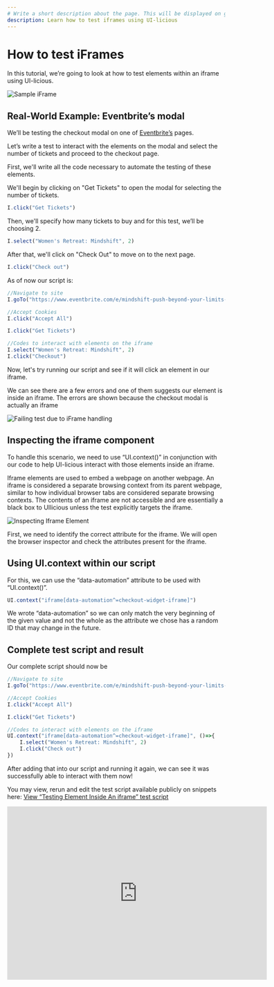 ```yaml
---
# Write a short description about the page. This will be displayed on google search results.
description: Learn how to test iframes using UI-licious
---
```


# How to test iFrames

In this tutorial, we’re going to look at how to test elements within an iframe using UI-licious.

![Sample iFrame](/static/img/iframe.gif)

## Real-World Example: Eventbrite’s modal

We’ll be testing the checkout modal on one of [Eventbrite’s](https://www.eventbrite.com/) pages. 

Let’s write a test to interact with the elements on the modal and select the number of tickets and proceed to the checkout page.

First, we'll write all the code necessary to automate the testing of these elements. 

We'll begin by clicking on "Get Tickets" to open the modal for selecting the number of tickets. 
```javascript
I.click("Get Tickets")
```
Then, we'll specify how many tickets to buy and for this test, we’ll be choosing 2.
```javascript
I.select("Women's Retreat: Mindshift", 2) 
```
After that, we'll click on "Check Out" to move on to the next page.
```javascript
I.click("Check out")
```
As of now our script is:
```javascript
//Navigate to site
I.goTo("https://www.eventbrite.com/e/mindshift-push-beyond-your-limits-spa-and-wellness-retreat-tickets-480366688697?aff=ebdssbdestsearch")

//Accept Cookies
I.click("Accept All")

I.click("Get Tickets")

//Codes to interact with elements on the iframe
I.select("Women's Retreat: Mindshift", 2)
I.click("Checkout")
```
Now, let's try running our script and see if it will click an element in our iframe. 

We can see there are a few errors and one of them suggests our element is inside an iframe. The errors are shown because the checkout modal is actually an iframe

![Failing test due to iFrame handling](/static/img/failing-test-iframe.png)

## Inspecting the iframe component

To handle this scenario, we need to use “UI.context()” in conjunction with our code to help UI-licious interact with those elements inside an iframe.

Iframe elements are used to embed a webpage on another webpage. An iframe is considered a separate browsing context from its parent webpage, similar to how individual browser tabs are considered separate browsing contexts. The contents of an iframe are not accessible and are essentially a black box to UIlicious unless the test explicitly targets the iframe.

![Inspecting Iframe Element](/static/img/inspecting-iframe-element.png)

First, we need to identify the correct attribute for the iframe. We will open the browser inspector and check the attributes present for the iframe. 

## Using UI.context within our script

For this, we can use the “data-automation” attribute to be used with “UI.context()”.
```javascript
UI.context("iframe[data-automation^=checkout-widget-iframe]")
```

We wrote “data-automation” so we can only match the very beginning of the given value and not the whole as the attribute we chose has a random ID that may change in the future.

## Complete test script and result

Our complete script should now be
```javascript
//Navigate to site
I.goTo("https://www.eventbrite.com/e/mindshift-push-beyond-your-limits-spa-and-wellness-retreat-tickets-480366688697?aff=ebdssbdestsearch")

//Accept Cookies
I.click("Accept All")

I.click("Get Tickets")

//Codes to interact with elements on the iframe
UI.context("iframe[data-automation^=checkout-widget-iframe]", ()=>{
	I.select("Women's Retreat: Mindshift", 2)
	I.click("Check out")
})
```

After adding that into our script and running it again, we can see it was successfully able to interact with them now!

You may view, rerun and edit the test script available publicly on snippets here:
[View “Testing Element Inside An iframe” test script](https://snippet.uilicious.com/test/public/USBF96RdQkBHHwQbkpzFDh?step=7)

<iframe src="https://snippet.uilicious.com/embed/test/public/USBF96RdQkBHHwQbkpzFDh?stepNum=1&autoplay=0" frameborder="0" width="600px" height="400px;"></iframe>